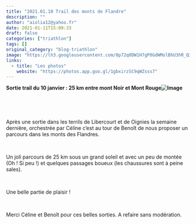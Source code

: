 ```yaml
---
title: "2021.01.10 Trail des monts de Flandre"
description: ""
author: "aiolia12@yahoo.fr"
date: 2021-01-11T15:09:33
draft: false
categories: ["triathlon"]
tags: []
original_category: "blog-triathlon"
image: "https://lh3.googleusercontent.com/0p72q0DW1H7gP0GdWMolBhU3hR_Q3xnWoV6ISzGhtmnF9gyGEi2c-FY3A2oOq1EoqLhlVUkwrJ0YvL8OnMIM4j_R0MwDT8GBiwL7fkz045i6el_wkO7bdpZYNy03MoJ5qpfXcgn_rhKmQmi6aHW4Dpo83YqNav8UbFFmSO7qQaWj9WAgwgBmmYzGZ7L8nVPgS3YprdDZq9G5NyLI-Nate9DgASBR3Qer_yarfHWcqPpE40uMjx4Brf4mfcWcXm_XxyQoU1YPuOtjKGEV6pfnqG3Q5_asA8lYYp2uayMk7sgs0tHtTBSzSFNm5L6wG9Q-LM7FwA5ZSCV9RzxWAGVKgAPKkiZG7JgSh7d5-ZZTO0oiENqPDhRSh2wDYvVLkr3D7Ghsv3vY3qE_rkEwmMXuXvtuIr62feayzAQR56HB-0cP_vNWCBhIt54tueMTBySKBWh8Rtqj366DR1ZAXp45124wWj7f864taOwn9OLarPiHDa9TC42MHuZ3b_O9-ONO3WKMrxOf6Tw51rnrDZUfP-0wU3px5tylA6N9UAHvdGYeLCp9raDQRvOfrf0Cz2sly219GxkgERYWZ8NmrJBRAII7M8omVXY_CGk7zhVXx8OsswSYjuVDdtH15ZtpX6cSMXIOmZ7rf2A-OfM-ZWbICxxeL40zfDe7s_LYGvgrT2TpvIixL8rdtOvoTY2oS8c=w1227-h920-no?authuser=1"
links:
  - title: "Les photos"
    website: "https://photos.app.goo.gl/1gbxirzSC9qWZsss7"
---
```


**Sortie trail du 10 janvier&nbsp;: 25 km&nbsp;entre mont Noir et Mont Rouge![Image](https://lh3.googleusercontent.com/pw/ACtC-3dXZU670Ko0unZd5qVrdvZLTWmGlcopv5hOo8iatfmINrmg8OzWTohaLjYd6iv21x0o1t8EtSApV4RqV5_uT_gLeqw52BeLrhLgoGwjmP7cvmrTT3ajbelfm7HsMrjSTSetO41FQ8E-vju_TA9TzcLB6g=w518-h920-no?authuser=1)**

&nbsp;

&nbsp;

Après une sortie dans les terrils de Libercourt et de Oignies la semaine dernière, orchestrée par Céline c’est au tour de Benoît de nous proposer un parcours dans les monts des Flandres.

&nbsp;

Un joli parcours de 25 km sous un grand soleil et avec un peu de montée (Oh&nbsp;! Si peu&nbsp;!) et quelques passages boueux (les chaussures sont à peine sales).

&nbsp;

Une belle partie de plaisir&nbsp;!

&nbsp;

Merci Céline et Benoît pour ces belles sorties. A refaire sans modération.&nbsp;